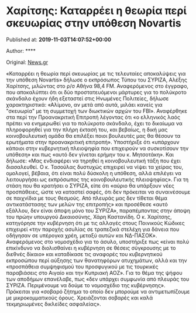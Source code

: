 
# Χαρίτσης: Καταρρέει η θεωρία περί σκευωρίας στην υπόθεση Novartis

Published at: **2019-11-03T14:07:52+00:00**

Author: ****

Original: [News.gr](https://www.news.gr/politikh/article/2017631/charitsis-katarrei-i-theoria-peri-skevorias-stin-ipothesi-novartis.html)

«Καταρρέει η θεωρία περί σκευωρίας με τις τελευταίες αποκαλύψεις για την υπόθεση Novartis» δήλωσε ο εκπρόσωπος Τύπου του ΣΥΡΙΖΑ, Αλέξης Χαρίτσης, μιλώντας στο ρ/σ Αθήνα 98,4 FM.
Αναφερόμενος στο έγγραφο, που αποκαλύπτει ότι οι δύο προστατευόμενοι μάρτυρες για το πολύκροτο σκάνδαλο έχουν ήδη εξεταστεί στις Ηνωμένες Πολιτείες, δήλωσε χαρακτηριστικά: «Αλίμονο, αν μετά από αυτά, μιλάει κανείς για "σκευωρία" με τη συμμετοχή των διωκτικών αρχών του FBI». Αναφέρθηκε στα περί την Προανακριτική Επιτροπή λέγοντας ότι «ο ελληνικός λαός πρέπει να ενημερωθεί για το πολύκροτο σκάνδαλο, έχει το δικαίωμα να πληροφορηθεί για την πλήρη έκτασή του, και βεβαίως, η δική μας κοινοβουλευτική ομάδα θα επιλέξει ποιοι βουλευτές μας θα θέσουν τα ερωτήματα στην προανακριτική επιτροπή».
Υποστήριξε ότι «υπάρχουν κάποιοι στην κυβερνητική πλειοψηφία που επιχειρούν να συσκοτίσουν την υπόθεση» και πως «αυτό δεν γίνεται ερήμην του κ. Μητσοτάκη». Και δήλωσε: «Μας ενδιαφέρει να τηρηθεί η κοινοβουλευτική τάξη που έχει διασαλευθεί. Ο κ. Τασούλας δυστυχώς επιχειρεί να νίψει τα χείρας του, ομολογεί, βέβαια, ότι είναι πολύ δύσκολη η υπόθεση, αλλά επιλέγει να λειτουργήσει ως εκπρόσωπος της κοινοβουλευτικής πλειοψηφίας».
Για τη στάση που θα κρατήσει ο ΣΥΡΙΖΑ, είπε ότι «αύριο θα υπάρξουν νέες προσπάθειες, ώστε να καταστεί σαφές, ότι δεν πρόκειται να συναινέσουμε σε παιχνίδια με τους θεσμούς. Από πλευράς μας δεν τίθεται θέμα αντικατάστασης των μελών της επιτροπής» και προσέθεσε «αυτό εξάλλου, δεν είναι άποψη μόνο του ΣΥΡΙΖΑ», παραπέμποντας στην άποψη του πρώην υπουργού Δικαιοσύνης, Χάρη Καστανίδη.
Ο κ. Χαρίτσης, κατηγόρησε την κυβέρνηση ότι με τις αλλαγές στους Ποινικούς Κώδικες επιχειρεί «την παροχής ασυλίας σε τραπεζικά στελέχη για δάνεια που οδήγησαν σε υπέρογκα χρέη, μεταξύ αυτών και ΝΔ-ΠΑΣΟΚ». Αναφερόμενος στο νομοσχέδιο για το άσυλο, υποστήριξε πως «είναι πολύ επικίνδυνο να διολισθαίνει η κυβέρνηση σε θέσεις σύγκρουσης με το διεθνές δίκαιο» και καταδίκασε τις αναφορές του κυβερνητικού εκπροσώπου περί αύξησης των θανατηφόρων ατυχημάτων, αλλά και την «προσπάθεια συμψηφισμού του προσφυγικού με τις τουρκικές παραβιάσεις στο Αιγαίο και την Κυπριακή ΑΟΖ».
Για το θέμα της ψήφου των αποδήμων επανέλαβε, πως «δεν υπάρχει συμφωνία από πλευράς του ΣΥΡΙΖΑ. Περιμένουμε να δούμε το νομοσχέδιο της κυβέρνησης». Πρόκειται για «σοβαρό ζήτημα το οποίο δεν μπορούμε να αντιμετωπίζουμε με μικροκομματικούς όρους. Χρειάζονται σοβαρές και καλά τεκμηριωμένες δικλείδες ασφαλείας».
